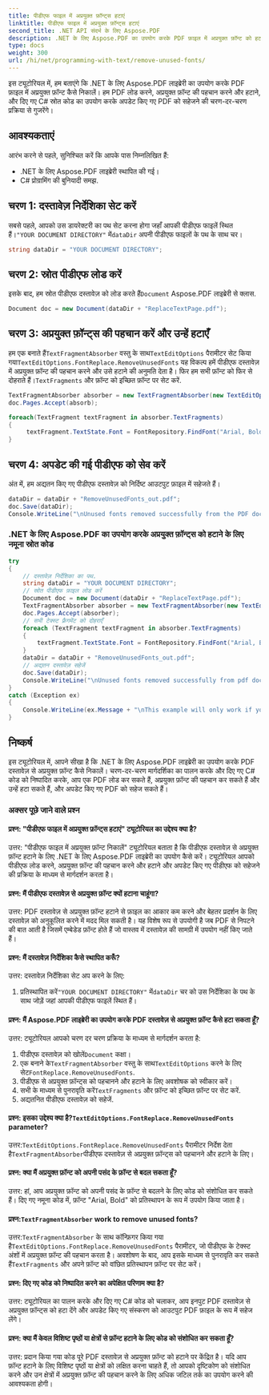 ```yaml
---
title: पीडीएफ फाइल में अप्रयुक्त फ़ॉन्ट्स हटाएं
linktitle: पीडीएफ फाइल में अप्रयुक्त फ़ॉन्ट्स हटाएं
second_title: .NET API संदर्भ के लिए Aspose.PDF
description: .NET के लिए Aspose.PDF का उपयोग करके PDF फ़ाइल में अप्रयुक्त फ़ॉन्ट को हटाने का तरीका जानें।
type: docs
weight: 300
url: /hi/net/programming-with-text/remove-unused-fonts/
---
```

इस ट्यूटोरियल में, हम बताएंगे कि .NET के लिए Aspose.PDF लाइब्रेरी का उपयोग करके PDF फ़ाइल में अप्रयुक्त फ़ॉन्ट कैसे निकालें। हम PDF लोड करने, अप्रयुक्त फ़ॉन्ट की पहचान करने और हटाने, और दिए गए C# स्रोत कोड का उपयोग करके अपडेट किए गए PDF को सहेजने की चरण-दर-चरण प्रक्रिया से गुजरेंगे।

## आवश्यकताएं

आरंभ करने से पहले, सुनिश्चित करें कि आपके पास निम्नलिखित हैं:

- .NET के लिए Aspose.PDF लाइब्रेरी स्थापित की गई।
- C# प्रोग्रामिंग की बुनियादी समझ.

## चरण 1: दस्तावेज़ निर्देशिका सेट करें

 सबसे पहले, आपको उस डायरेक्टरी का पथ सेट करना होगा जहाँ आपकी पीडीएफ फाइलें स्थित हैं।`"YOUR DOCUMENT DIRECTORY"` में`dataDir` अपनी पीडीएफ फाइलों के पथ के साथ चर।

```csharp
string dataDir = "YOUR DOCUMENT DIRECTORY";
```

## चरण 2: स्रोत पीडीएफ लोड करें

 इसके बाद, हम स्रोत पीडीएफ दस्तावेज़ को लोड करते हैं`Document` Aspose.PDF लाइब्रेरी से क्लास.

```csharp
Document doc = new Document(dataDir + "ReplaceTextPage.pdf");
```

## चरण 3: अप्रयुक्त फ़ॉन्ट्स की पहचान करें और उन्हें हटाएँ

 हम एक बनाते हैं`TextFragmentAbsorber` वस्तु के साथ`TextEditOptions` पैरामीटर सेट किया गया`TextEditOptions.FontReplace.RemoveUnusedFonts` यह विकल्प हमें पीडीएफ दस्तावेज़ में अप्रयुक्त फ़ॉन्ट की पहचान करने और उसे हटाने की अनुमति देता है। फिर हम सभी फ़ॉन्ट को फिर से दोहराते हैं।`TextFragments` और फ़ॉन्ट को इच्छित फ़ॉन्ट पर सेट करें.

```csharp
TextFragmentAbsorber absorber = new TextFragmentAbsorber(new TextEditOptions(TextEditOptions.FontReplace.RemoveUnusedFonts));
doc.Pages.Accept(absorb);

foreach(TextFragment textFragment in absorber.TextFragments)
{
     textFragment.TextState.Font = FontRepository.FindFont("Arial, Bold");
}
```

## चरण 4: अपडेट की गई पीडीएफ को सेव करें

अंत में, हम अद्यतन किए गए पीडीएफ दस्तावेज़ को निर्दिष्ट आउटपुट फ़ाइल में सहेजते हैं।

```csharp
dataDir = dataDir + "RemoveUnusedFonts_out.pdf";
doc.Save(dataDir);
Console.WriteLine("\nUnused fonts removed successfully from the PDF document.\nFile saved at " + dataDir);
```

### .NET के लिए Aspose.PDF का उपयोग करके अप्रयुक्त फ़ॉन्ट्स को हटाने के लिए नमूना स्रोत कोड 
```csharp
try
{
	// दस्तावेज़ निर्देशिका का पथ.
	string dataDir = "YOUR DOCUMENT DIRECTORY";
	// स्रोत पीडीएफ फ़ाइल लोड करें
	Document doc = new Document(dataDir + "ReplaceTextPage.pdf");
	TextFragmentAbsorber absorber = new TextFragmentAbsorber(new TextEditOptions(TextEditOptions.FontReplace.RemoveUnusedFonts));
	doc.Pages.Accept(absorber);
	// सभी टेक्स्ट फ़्रैगमेंट को दोहराएँ
	foreach (TextFragment textFragment in absorber.TextFragments)
	{
		textFragment.TextState.Font = FontRepository.FindFont("Arial, Bold");
	}
	dataDir = dataDir + "RemoveUnusedFonts_out.pdf";
	// अद्यतन दस्तावेज़ सहेजें
	doc.Save(dataDir);
	Console.WriteLine("\nUnused fonts removed successfully from pdf document.\nFile saved at " + dataDir);
}
catch (Exception ex)
{
	Console.WriteLine(ex.Message + "\nThis example will only work if you apply a valid Aspose License. You can purchase full license or get 30 day temporary license from http:// Www.aspose.com/purchase/default.aspx");
}
```

## निष्कर्ष

इस ट्यूटोरियल में, आपने सीखा है कि .NET के लिए Aspose.PDF लाइब्रेरी का उपयोग करके PDF दस्तावेज़ से अप्रयुक्त फ़ॉन्ट कैसे निकालें। चरण-दर-चरण मार्गदर्शिका का पालन करके और दिए गए C# कोड को निष्पादित करके, आप एक PDF लोड कर सकते हैं, अप्रयुक्त फ़ॉन्ट की पहचान कर सकते हैं और उन्हें हटा सकते हैं, और अपडेट किए गए PDF को सहेज सकते हैं।

### अक्सर पूछे जाने वाले प्रश्न

#### प्रश्न: "पीडीएफ फाइल में अप्रयुक्त फ़ॉन्ट्स हटाएं" ट्यूटोरियल का उद्देश्य क्या है?

उत्तर: "पीडीएफ फाइल में अप्रयुक्त फ़ॉन्ट निकालें" ट्यूटोरियल बताता है कि पीडीएफ दस्तावेज़ से अप्रयुक्त फ़ॉन्ट हटाने के लिए .NET के लिए Aspose.PDF लाइब्रेरी का उपयोग कैसे करें। ट्यूटोरियल आपको पीडीएफ लोड करने, अप्रयुक्त फ़ॉन्ट की पहचान करने और हटाने और अपडेट किए गए पीडीएफ को सहेजने की प्रक्रिया के माध्यम से मार्गदर्शन करता है।

#### प्रश्न: मैं पीडीएफ दस्तावेज़ से अप्रयुक्त फ़ॉन्ट क्यों हटाना चाहूंगा?

उत्तर: PDF दस्तावेज़ से अप्रयुक्त फ़ॉन्ट हटाने से फ़ाइल का आकार कम करने और बेहतर प्रदर्शन के लिए दस्तावेज़ को अनुकूलित करने में मदद मिल सकती है। यह विशेष रूप से उपयोगी है जब PDF से निपटने की बात आती है जिसमें एम्बेडेड फ़ॉन्ट होते हैं जो वास्तव में दस्तावेज़ की सामग्री में उपयोग नहीं किए जाते हैं।

#### प्रश्न: मैं दस्तावेज़ निर्देशिका कैसे स्थापित करूँ?

उत्तर: दस्तावेज़ निर्देशिका सेट अप करने के लिए:

1.  प्रतिस्थापित करें`"YOUR DOCUMENT DIRECTORY"` में`dataDir` चर को उस निर्देशिका के पथ के साथ जोड़ें जहां आपकी पीडीएफ फाइलें स्थित हैं।

#### प्रश्न: मैं Aspose.PDF लाइब्रेरी का उपयोग करके PDF दस्तावेज़ से अप्रयुक्त फ़ॉन्ट कैसे हटा सकता हूँ?

उत्तर: ट्यूटोरियल आपको चरण दर चरण प्रक्रिया के माध्यम से मार्गदर्शन करता है:

1.  पीडीएफ दस्तावेज़ को खोलें`Document` कक्षा।
2.  एक बनाने के`TextFragmentAbsorber` वस्तु के साथ`TextEditOptions` करने के लिए सेट`FontReplace.RemoveUnusedFonts`.
3. पीडीएफ से अप्रयुक्त फ़ॉन्ट्स को पहचानने और हटाने के लिए अवशोषक को स्वीकार करें।
4.  सभी के माध्यम से पुनरावृति करें`TextFragments` और फ़ॉन्ट को इच्छित फ़ॉन्ट पर सेट करें.
5. अद्यतनित पीडीएफ दस्तावेज़ को सहेजें.

####  प्रश्न: इसका उद्देश्य क्या है?`TextEditOptions.FontReplace.RemoveUnusedFonts` parameter?

 उत्तर:`TextEditOptions.FontReplace.RemoveUnusedFonts` पैरामीटर निर्देश देता है`TextFragmentAbsorber`पीडीएफ दस्तावेज़ से अप्रयुक्त फ़ॉन्ट्स को पहचानने और हटाने के लिए।

#### प्रश्न: क्या मैं अप्रयुक्त फ़ॉन्ट को अपनी पसंद के फ़ॉन्ट से बदल सकता हूँ?

उत्तर: हां, आप अप्रयुक्त फ़ॉन्ट को अपनी पसंद के फ़ॉन्ट से बदलने के लिए कोड को संशोधित कर सकते हैं। दिए गए नमूना कोड में, फ़ॉन्ट "Arial, Bold" को प्रतिस्थापन के रूप में उपयोग किया जाता है।

####  प्रश्न:`TextFragmentAbsorber` work to remove unused fonts?

 उत्तर:`TextFragmentAbsorber` के साथ कॉन्फ़िगर किया गया है`TextEditOptions.FontReplace.RemoveUnusedFonts` पैरामीटर, जो पीडीएफ के टेक्स्ट अंशों में अप्रयुक्त फ़ॉन्ट की पहचान करता है। अवशोषण के बाद, आप इसके माध्यम से पुनरावृति कर सकते हैं`TextFragments` और अपने फ़ॉन्ट को वांछित प्रतिस्थापन फ़ॉन्ट पर सेट करें।

#### प्रश्न: दिए गए कोड को निष्पादित करने का अपेक्षित परिणाम क्या है?

उत्तर: ट्यूटोरियल का पालन करके और दिए गए C# कोड को चलाकर, आप इनपुट PDF दस्तावेज़ से अप्रयुक्त फ़ॉन्ट्स को हटा देंगे और अपडेट किए गए संस्करण को आउटपुट PDF फ़ाइल के रूप में सहेज लेंगे।

#### प्रश्न: क्या मैं केवल विशिष्ट पृष्ठों या क्षेत्रों से फ़ॉन्ट हटाने के लिए कोड को संशोधित कर सकता हूँ?

उत्तर: प्रदान किया गया कोड पूरे PDF दस्तावेज़ से अप्रयुक्त फ़ॉन्ट को हटाने पर केंद्रित है। यदि आप फ़ॉन्ट हटाने के लिए विशिष्ट पृष्ठों या क्षेत्रों को लक्षित करना चाहते हैं, तो आपको दृष्टिकोण को संशोधित करने और उन क्षेत्रों में अप्रयुक्त फ़ॉन्ट की पहचान करने के लिए अधिक जटिल तर्क का उपयोग करने की आवश्यकता होगी।
